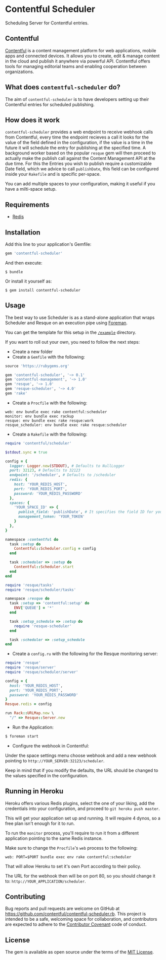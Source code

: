 # Contentful Scheduler

Scheduling Server for Contentful entries.

## Contentful
[Contentful](http://www.contentful.com) is a content management platform for web applications,
mobile apps and connected devices. It allows you to create, edit & manage content in the cloud
and publish it anywhere via powerful API. Contentful offers tools for managing editorial
teams and enabling cooperation between organizations.

## What does `contentful-scheduler` do?
The aim of `contentful-scheduler` is to have developers setting up their Contentful
entries for scheduled publishing.

## How does it work
`contentful-scheduler` provides a web endpoint to receive webhook calls from Contentful,
every time the endpoint recieves a call it looks for the value of the field defined in the configuration,
if the value is a time in the future it will schedule the entry for publishing at the specified time.
A background worker based on the popular `resque` gem will then proceed to actually make the publish call
against the Content Management API at the due time. For this the Entries you wish to publish require a
customizable Date field, which we advice to call `publishDate`, this field can be configured inside your
`Rakefile` and is specific per-space.

You can add multiple spaces to your configuration, making it useful if you have a milti-space setup.

## Requirements

* [Redis](http://redis.io/)

## Installation

Add this line to your application's Gemfile:

```ruby
gem 'contentful-scheduler'
```

And then execute:

    $ bundle

Or install it yourself as:

    $ gem install contentful-scheduler

## Usage

The best way to use Scheduler is as a stand-alone application that wraps Scheduler and Resque on an execution pipe using [Foreman](http://ddollar.github.io/foreman/).

You can get the template for this setup in the [`/example`](./example) directory.

If you want to roll out your own, you need to follow the next steps:

* Create a new folder
* Create a `Gemfile` with the following:

```ruby
source 'https://rubygems.org'

gem 'contentful-scheduler', '~> 0.1'
gem 'contentful-management', '~> 1.0'
gem 'resque', '~> 1.0'
gem 'resque-scheduler', '~> 4.0'
gem 'rake'
```

* Create a `Procfile` with the following:

```
web: env bundle exec rake contentful:scheduler
monitor: env bundle exec rackup
resque: env bundle exec rake resque:work
resque_scheduler: env bundle exec rake resque:scheduler
```

* Create a `Rakefile` with the following:

```ruby
require 'contentful/scheduler'

$stdout.sync = true

config = {
  logger: Logger.new(STDOUT), # Defaults to NullLogger
  port: 32123, # Defaults to 32123
  endpoint: '/scheduler', # Defaults to /scheduler
  redis: {
    host: 'YOUR_REDIS_HOST',
    port: 'YOUR_REDIS_PORT',
    password: 'YOUR_REDIS_PASSWORD'
  },
  spaces: {
    'YOUR_SPACE_ID' => {
      publish_field: 'publishDate', # It specifies the field ID for your Publish Date in your Content Type
      management_token: 'YOUR_TOKEN'
    }
  },
}

namespace :contentful do
  task :setup do
    Contentful::Scheduler.config = config
  end

  task :scheduler => :setup do
    Contentful::Scheduler.start
  end
end

require 'resque/tasks'
require 'resque/scheduler/tasks'

namespace :resque do
  task :setup => 'contentful:setup' do
    ENV['QUEUE'] = '*'
  end

  task :setup_schedule => :setup do
    require 'resque-scheduler'
  end

  task :scheduler => :setup_schedule
end
```

* Create a `config.ru` with the following for the Resque monitoring server:

```ruby
require 'resque'
require 'resque/server'
require 'resque/scheduler/server'

config = {
  host: 'YOUR_REDIS_HOST',
  port: 'YOUR_REDIS_PORT',
  password: 'YOUR_REDIS_PASSWORD'
}
Resque.redis = config

run Rack::URLMap.new \
  "/" => Resque::Server.new
```

* Run the Application:

```bash
$ foreman start
```

* Configure the webhook in Contentful:

Under the space settings menu choose webhook and add a new webhook pointing to `http://YOUR_SERVER:32123/scheduler`.

Keep in mind that if you modify the defaults, the URL should be changed to the values specified in the configuration.

## Running in Heroku

Heroku offers various Redis plugins, select the one of your liking, add the credentials into your configuration, and proceed to
`git heroku push master`.

This will get your application set up and running. It will require 4 dynos, so a free plan isn't enough for it to run.

To run the `monitor` process, you'll require to run it from a different application pointing to the same Redis instance.

Make sure to change the `Procfile`'s `web` process to the following:

```
web: PORT=$PORT bundle exec env rake contentful:scheduler
```

That will allow Heroku to set it's own Port according to their policy.

The URL for the webhook then will be on port 80, so you should change it to: `http://YOUR_APPLICATION/scheduler`.

## Contributing

Bug reports and pull requests are welcome on GitHub at https://github.com/contentful/contentful-scheduler.rb. This project is intended to be a safe, welcoming space for collaboration, and contributors are expected to adhere to the [Contributor Covenant](http://contributor-covenant.org) code of conduct.

## License

The gem is available as open source under the terms of the [MIT License](http://opensource.org/licenses/MIT).
